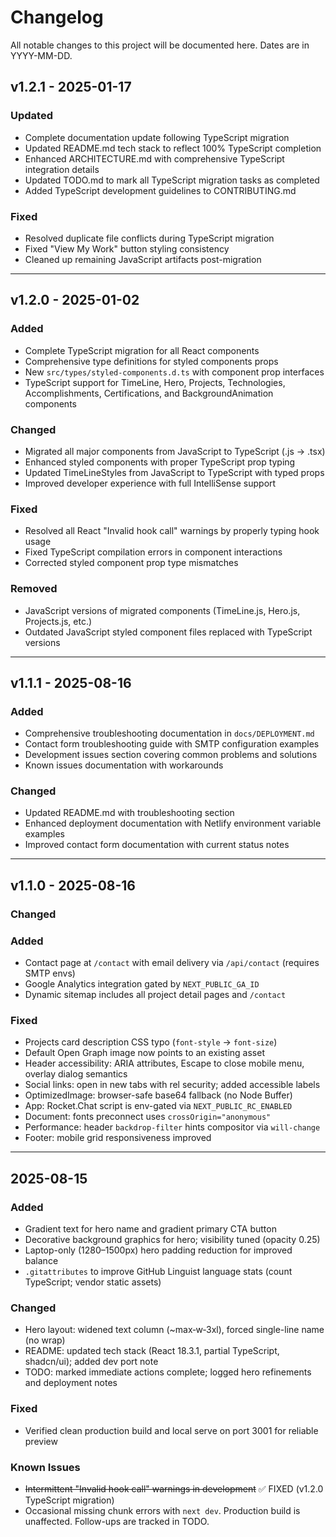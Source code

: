 # Changelog

All notable changes to this project will be documented here. Dates are in YYYY-MM-DD.

## v1.2.1 - 2025-01-17

### Updated
- Complete documentation update following TypeScript migration
- Updated README.md tech stack to reflect 100% TypeScript completion
- Enhanced ARCHITECTURE.md with comprehensive TypeScript integration details
- Updated TODO.md to mark all TypeScript migration tasks as completed
- Added TypeScript development guidelines to CONTRIBUTING.md

### Fixed
- Resolved duplicate file conflicts during TypeScript migration
- Fixed "View My Work" button styling consistency
- Cleaned up remaining JavaScript artifacts post-migration

---

## v1.2.0 - 2025-01-02

### Added
- Complete TypeScript migration for all React components
- Comprehensive type definitions for styled components props
- New `src/types/styled-components.d.ts` with component prop interfaces
- TypeScript support for TimeLine, Hero, Projects, Technologies, Accomplishments, Certifications, and BackgroundAnimation components

### Changed
- Migrated all major components from JavaScript to TypeScript (.js → .tsx)
- Enhanced styled components with proper TypeScript prop typing
- Updated TimeLineStyles from JavaScript to TypeScript with typed props
- Improved developer experience with full IntelliSense support

### Fixed
- Resolved all React "Invalid hook call" warnings by properly typing hook usage
- Fixed TypeScript compilation errors in component interactions
- Corrected styled component prop type mismatches

### Removed
- JavaScript versions of migrated components (TimeLine.js, Hero.js, Projects.js, etc.)
- Outdated JavaScript styled component files replaced with TypeScript versions

---

## v1.1.1 - 2025-08-16

### Added
- Comprehensive troubleshooting documentation in `docs/DEPLOYMENT.md`
- Contact form troubleshooting guide with SMTP configuration examples
- Development issues section covering common problems and solutions
- Known issues documentation with workarounds

### Changed
- Updated README.md with troubleshooting section
- Enhanced deployment documentation with Netlify environment variable examples
- Improved contact form documentation with current status notes

---

## v1.1.0 - 2025-08-16

### Changed
### Added
- Contact page at `/contact` with email delivery via `/api/contact` (requires SMTP envs)
- Google Analytics integration gated by `NEXT_PUBLIC_GA_ID`
- Dynamic sitemap includes all project detail pages and `/contact`

### Fixed
- Projects card description CSS typo (`font-style` -> `font-size`)
- Default Open Graph image now points to an existing asset
- Header accessibility: ARIA attributes, Escape to close mobile menu, overlay dialog semantics
- Social links: open in new tabs with rel security; added accessible labels
- OptimizedImage: browser-safe base64 fallback (no Node Buffer)
- App: Rocket.Chat script is env-gated via `NEXT_PUBLIC_RC_ENABLED`
- Document: fonts preconnect uses `crossOrigin="anonymous"`
- Performance: header `backdrop-filter` hints compositor via `will-change`
- Footer: mobile grid responsiveness improved

---

## 2025-08-15

### Added
- Gradient text for hero name and gradient primary CTA button
- Decorative background graphics for hero; visibility tuned (opacity 0.25)
- Laptop-only (1280–1500px) hero padding reduction for improved balance
- `.gitattributes` to improve GitHub Linguist language stats (count TypeScript; vendor static assets)

### Changed
- Hero layout: widened text column (~max‑w‑3xl), forced single-line name (no wrap)
- README: updated tech stack (React 18.3.1, partial TypeScript, shadcn/ui); added dev port note
- TODO: marked immediate actions complete; logged hero refinements and deployment notes

### Fixed
- Verified clean production build and local serve on port 3001 for reliable preview

### Known Issues
- ~~Intermittent "Invalid hook call" warnings in development~~ ✅ FIXED (v1.2.0 TypeScript migration)  
- Occasional missing chunk errors with `next dev`. Production build is unaffected. Follow-ups are tracked in TODO.
